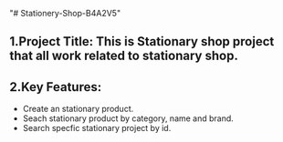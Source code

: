 "# Stationery-Shop-B4A2V5"

## 1.Project Title: This is Stationary shop project that all work related to stationary shop.

## 2.Key Features:

- Create an stationary product.
- Seach stationary product by category, name and brand.
- Search specfic stationary project by id.

